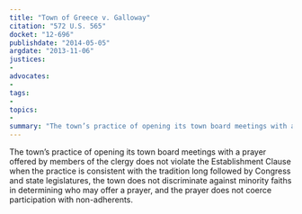 ```yaml
---
title: "Town of Greece v. Galloway"
citation: "572 U.S. 565"
docket: "12-696"
publishdate: "2014-05-05"
argdate: "2013-11-06"
justices:
- 
advocates:
- 
tags:
- 
topics:
- 
summary: "The town’s practice of opening its town board meetings with a prayer offered by members of the clergy does not violate the Establishment Clause when the practice is consistent with the tradition long followed by Congress and state legislatures, the town does not discriminate against minority faiths in determining who may offer a prayer, and the prayer does not coerce participation with non-adherents."
---
```

The town’s practice of opening its town board meetings with a prayer offered by members of the clergy does not violate the Establishment Clause when the practice is consistent with the tradition long followed by Congress and state legislatures, the town does not discriminate against minority faiths in determining who may offer a prayer, and the prayer does not coerce participation with non-adherents.

